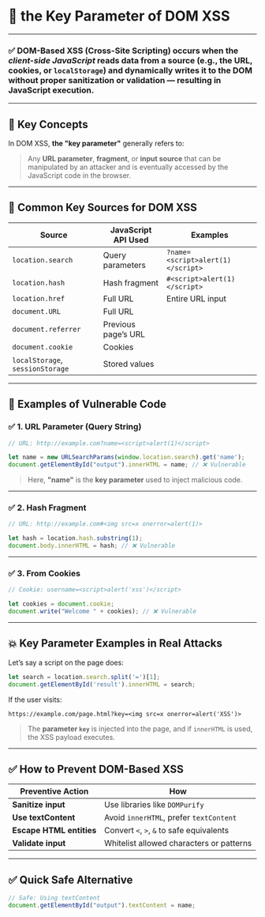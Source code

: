 # 🔐  the **Key Parameter** of DOM XSS

---

### ✅ **DOM-Based XSS (Cross-Site Scripting)** occurs when the *client-side JavaScript* reads data from a **source** (e.g., the URL, cookies, or `localStorage`) and dynamically writes it to the DOM without proper sanitization or validation — resulting in JavaScript execution.

---

## 🚨 Key Concepts

In DOM XSS, **the "key parameter"** generally refers to:

> Any **URL parameter**, **fragment**, or **input source** that can be manipulated by an attacker and is eventually accessed by the JavaScript code in the browser.

---

## 🧩 Common Key Sources for DOM XSS

| Source                        | JavaScript API Used       | Examples                         |
|------------------------------|---------------------------|----------------------------------|
| `location.search`            | Query parameters          | `?name=<script>alert(1)</script>` |
| `location.hash`              | Hash fragment             | `#<script>alert(1)</script>`     |
| `location.href`              | Full URL                  | Entire URL input                 |
| `document.URL`               | Full URL                  |                                  |
| `document.referrer`          | Previous page’s URL       |                                  |
| `document.cookie`            | Cookies                   |                                  |
| `localStorage`, `sessionStorage` | Stored values        |                                  |

---

## 🔑 Examples of Vulnerable Code

### ✅ 1. URL Parameter (Query String)
```javascript
// URL: http://example.com?name=<script>alert(1)</script>

let name = new URLSearchParams(window.location.search).get('name');
document.getElementById("output").innerHTML = name; // ❌ Vulnerable
```

> Here, **"name"** is the **key parameter** used to inject malicious code.

---

### ✅ 2. Hash Fragment
```javascript
// URL: http://example.com#<img src=x onerror=alert(1)>

let hash = location.hash.substring(1);
document.body.innerHTML = hash; // ❌ Vulnerable
```

---

### ✅ 3. From Cookies
```javascript
// Cookie: username=<script>alert('xss')</script>

let cookies = document.cookie;
document.write("Welcome " + cookies); // ❌ Vulnerable
```

---

## 💥 Key Parameter Examples in Real Attacks

Let’s say a script on the page does:

```javascript
let search = location.search.split('=')[1];
document.getElementById('result').innerHTML = search;
```

If the user visits:

```
https://example.com/page.html?key=<img src=x onerror=alert('XSS')>
```

> The **parameter `key`** is injected into the page, and if `innerHTML` is used, the XSS payload executes.

---

## ✅ How to Prevent DOM-Based XSS

| Preventive Action          | How                                        |
|---------------------------|---------------------------------------------|
| **Sanitize input**        | Use libraries like `DOMPurify`              |
| **Use textContent**       | Avoid `innerHTML`, prefer `textContent`     |
| **Escape HTML entities**  | Convert `<`, `>`, `&` to safe equivalents    |
| **Validate input**        | Whitelist allowed characters or patterns    |

---

## ✅ Quick Safe Alternative

```javascript
// Safe: Using textContent
document.getElementById("output").textContent = name;
```

